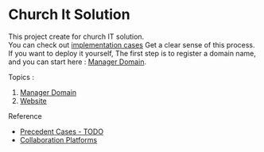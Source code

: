 # Church It Solution
This project create for church IT solution.  
You can check out [implementation cases](ic/README.md) Get a clear sense of this process.  
If you want to deploy it yourself, The first step is to register a domain name, and you can start here : [Manager Domain](domain/README.md).  



Topics : 
1. [Manager Domain](domain/README.md)
2. [Website](website/README.md)

Reference
* [Precedent Cases - TODO](precendcases/README.md)
* [Collaboration Platforms](cp/README.md)
